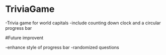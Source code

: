 # TriviaGame

-Trivia game for world capitals
-include counting down clock and a circular progress bar

#Future improvent

-enhance style of progress bar
-randomized questions
